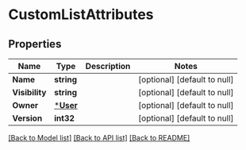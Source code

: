 # CustomListAttributes

## Properties

Name | Type | Description | Notes
------------ | ------------- | ------------- | -------------
**Name** | **string** |  | [optional] [default to null]
**Visibility** | **string** |  | [optional] [default to null]
**Owner** | [***User**](User.md) |  | [optional] [default to null]
**Version** | **int32** |  | [optional] [default to null]

[[Back to Model list]](../README.md#documentation-for-models) [[Back to API list]](../README.md#documentation-for-api-endpoints) [[Back to README]](../README.md)

